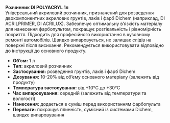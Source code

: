 **Розчинник DI POLYACRYL 1л**  
Універсальний акриловий розчинник, призначений для розведення двокомпонентних акрилових грунтів, лаків і фарб Dichem (наприклад, DI ACRILPRIMER, DI ACRILUX). Забезпечує оптимальну в’язкість матеріалу для нанесення фарбопультом, покращує розтікальність і рівномірність покриття. Підходить для професійного використання в кузовному ремонті автомобілів. Швидко випаровується, не залишає слідів на поверхні після висихання. Рекомендується використовувати відповідно до інструкції до основного продукту.

- **Об’єм:** 1 л  
- **Тип:** акриловий розчинник  
- **Застосування:** розведення грунтів, лаків і фарб Dichem  
- **Дозування:** 10-20% від об’єму основного матеріалу (залежить від продукту)  
- **Температура застосування:** від +10°C до +30°C  
- **Час випаровування:** середній (залежить від температури та вологості)  
- **Нанесення:** додається в суміш перед використанням фарбопульта  
- **Переваги:** покращує плинність, сумісний із системами Dichem, швидке випаровування
